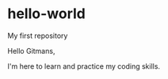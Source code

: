 # hello-world
My first repository

Hello Gitmans,

I'm here to learn and practice my coding skills.
